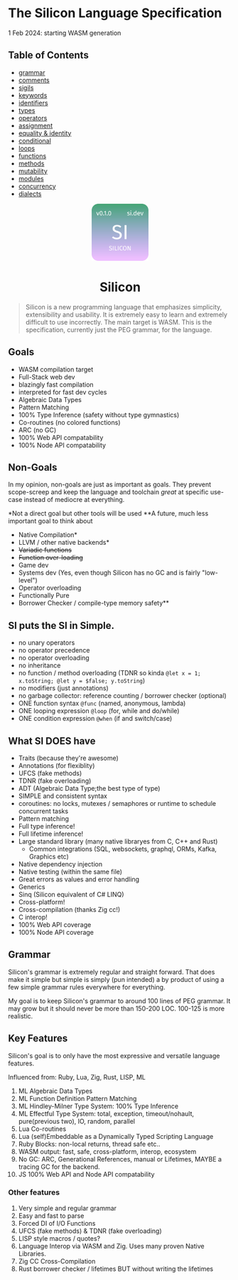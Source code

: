 # The Silicon Language Specification

1 Feb 2024: starting WASM generation

## Table of Contents

- [grammar](./docs/grammar.md)
- [comments](./docs/comments.md)
- [sigils](./docs/sigils.md)
- [keywords](./docs/keywords.md)
- [identifiers](./docs/identifiers)
- [types](./docs/types.md)
- [operators](./docs/operators.md)
- [assignment](./docs/assignment.md)
- [equality & identity](./docs/equality-identity.md)
- [conditional](./docs/conditional.md)
- [loops](./docs/loops.md)
- [functions](./docs/functions.md)
- [methods](./docs/tdnr.md)
- [mutability](./docs/mutability.md)
- [modules](./docs/modules.md)
- [concurrency](./docs/concurrency.md)
- [dialects](./docs/dialects.md)

<p align="center">
  <img src="assets/si.svg" height="128px" width="128px" />
</p>

<h1 align="center">Silicon</h1>

> Silicon is a new programming language that emphasizes simplicity, extensibility and usability. It is extremely easy to learn and extremely difficult to use incorrectly. The main target is WASM. This is the specification, currently just the PEG grammar, for the language.

## Goals

- WASM compilation target
- Full-Stack web dev
- blazingly fast compilation
- interpreted for fast dev cycles
- Algebraic Data Types
- Pattern Matching
- 100% Type Inference (safety without type gymnastics)
- Co-routines (no colored functions)
- ARC (no GC)
- 100% Web API compatability
- 100% Node API compatability

## Non-Goals

In my opinion, non-goals are just as important as goals. They prevent scope-screep and keep the language and toolchain _great_ at specific use-case instead of
mediocre at everything.

\*Not a direct goal but other tools will be used
\*\*A future, much less important goal to think about

- Native Compilation\*
- LLVM / other native backends\*
- ~~Variadic functions~~
- ~~Function over-loading~~
- Game dev
- Systems dev (Yes, even though Silicon has no GC and is fairly "low-level")
- Operator overloading
- Functionally Pure
- Borrower Checker / compile-type memory safety\*\*

## SI puts the SI in Simple.

- no unary operators
- no operator precedence
- no operator overloading
- no inheritance
- no function / method overloading (TDNR so kinda `@let x = 1; x.toString; @let y = $false; y.toString`)
- no modifiers (just annotations)
- no garbage collector: reference counting / borrower checker (optional)
- ONE function syntax `@func` (named, anonymous, lambda)
- ONE looping expression `@loop` (for, while and do/while)
- ONE condition expression `@when` (if and switch/case)

## What SI DOES have

- Traits (because they're awesome)
- Annotations (for flexiblity)
- UFCS (fake methods)
- TDNR (fake overloading)
- ADT (Algebraic Data Type;the best type of type)
- SIMPLE and consistent syntax
- coroutines: no locks, mutexes / semaphores or runtime to schedule concurrent tasks
- Pattern matching
- Full type inference!
- Full lifetime inference!
- Large standard library (many native libraryes from C, C++ and Rust)
  - Common integrations (SQL, websockets, graphql, ORMs, Kafka, Graphics etc)
- Native dependency injection
- Native testing (within the same file)
- Great errors as values and error handling
- Generics
- Sinq (Silicon equivalent of C# LINQ)
- Cross-platform!
- Cross-compilation (thanks Zig cc!)
- C interop!
- 100% Web API coverage
- 100% Node API coverage

## Grammar

Silicon's grammar is extremely regular and straight forward. That does make it simple but simple is simply (pun intended) a
by product of using a few simple grammar rules everywhere for everything.

My goal is to keep Silicon's grammar to around 100 lines of PEG grammar. It may grow but it should never be more than 150-200 LOC. 100-125 is more realistic.

## Key Features

Silicon's goal is to only have the most expressive and versatile language features.

Influenced from: Ruby, Lua, Zig, Rust, LISP, ML

1. ML Algebraic Data Types
1. ML Function Definition Pattern Matching
1. ML Hindley-Milner Type System: 100% Type Inference
1. ML Effectful Type System: total, exception, timeout/nohault, pure(previous two), IO, random, parallel
1. Lua Co-routines
1. Lua (self)Embeddable as a Dynamically Typed Scripting Language
1. Ruby Blocks: non-local returns, thread safe etc..
1. WASM output: fast, safe, cross-platform, interop, ecosystem
1. No GC: ARC, Generational References, manual or Lifetimes, MAYBE a tracing GC for the backend.
1. JS 100% Web API and Node API compatability

### Other features

1. Very simple and regular grammar
1. Easy and fast to parse
1. Forced DI of I/O Functions
1. UFCS (fake methods) & TDNR (fake overloading)
1. LISP style macros / quotes?
1. Language Interop via WASM and Zig. Uses many proven Native Libraries.
1. Zig CC Cross-Compilation
1. Rust borrower checker / lifetimes BUT without writing the lifetimes
